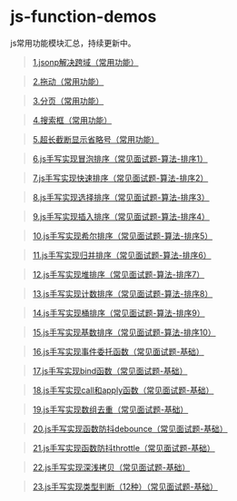 # js-function-demos
js常用功能模块汇总，持续更新中。

 > [1.jsonp解决跨域（常用功能）](https://github.com/lulin1/js-function-demos/tree/master/cross-domain-demos)

 > [2.拖动（常用功能）](https://github.com/lulin1/js-function-demos/tree/master/drag-by-js)

 > [3.分页（常用功能）](https://github.com/lulin1/js-function-demos/tree/master/pagination)

 > [4.搜索框（常用功能）](https://github.com/lulin1/js-function-demos/tree/master/search-box)

 > [5.超长截断显示省略号（常用功能）](https://github.com/lulin1/js-function-demos/tree/master/break-ellipsis)
 
 > [6.js手写实现冒泡排序（常见面试题-算法-排序1）](https://github.com/lulin1/js-function-demos/tree/master/bubble-sort)

 > [7.js手写实现快速排序（常见面试题-算法-排序2）](https://github.com/lulin1/js-function-demos/tree/master/quick-sort)
 
 > [8.js手写实现选择排序（常见面试题-算法-排序3）](https://github.com/lulin1/js-function-demos/tree/master/selection-sort)
 
 > [9.js手写实现插入排序（常见面试题-算法-排序4）](https://github.com/lulin1/js-function-demos/tree/master/insertion-sort)
 
 > [10.js手写实现希尔排序（常见面试题-算法-排序5）](https://github.com/lulin1/js-function-demos/tree/master/shell-sort)
 
 > [11.js手写实现归并排序（常见面试题-算法-排序6）](https://github.com/lulin1/js-function-demos/tree/master/merge-sort)
 
 > [12.js手写实现堆排序（常见面试题-算法-排序7）](https://github.com/lulin1/js-function-demos/tree/master/heap-sort)
 
 > [13.js手写实现计数排序（常见面试题-算法-排序8）](https://github.com/lulin1/js-function-demos/tree/master/counting-sort)
 
 > [14.js手写实现桶排序（常见面试题-算法-排序9）](https://github.com/lulin1/js-function-demos/tree/master/bucket-sort)

 > [15.js手写实现基数排序（常见面试题-算法-排序10）](https://github.com/lulin1/js-function-demos/tree/master/radix-sort)
  
 > [16.js手写实现事件委托函数（常见面试题-基础）](https://github.com/lulin1/js-function-demos/tree/master/delegate-event)

 > [17.js手写实现bind函数（常见面试题-基础）](https://github.com/lulin1/js-function-demos/tree/master/bind)

 > [18.js手写实现call和apply函数（常见面试题-基础）](https://github.com/lulin1/js-function-demos/tree/master/call-apply)

 > [19.js手写实现数组去重（常见面试题-基础）](https://github.com/lulin1/js-function-demos/tree/master/unique-array)
 
 > [20.js手写实现函数防抖debounce（常见面试题-基础）](https://github.com/lulin1/js-function-demos/tree/master/debounce)
 
 > [21.js手写实现函数防抖throttle（常见面试题-基础）](https://github.com/lulin1/js-function-demos/tree/master/throttle)

 > [22.js手写实现深浅拷贝（常见面试题-基础）](https://github.com/lulin1/js-function-demos/tree/master/deep-copy)
 
 > [23.js手写实现类型判断（12种）（常见面试题-基础）](https://github.com/lulin1/js-function-demos/tree/master/type)





